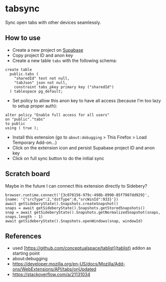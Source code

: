 # tabsync

Sync open tabs with other devices seamlessly.


## How to use
* Create a new project on [Supabase](https://supabase.com/)
* Copy project ID and anon key
* Create a new table `tabs` with the following schema:
```
create table
  public.tabs (
    "sharedId" text not null,
    "tabJson" json not null,
    constraint tabs_pkey primary key ("sharedId")
  ) tablespace pg_default;
```
* Set policy to allow this anon key to have all access (because I'm too lazy to setup proper auth):
```
alter policy "Enable full access for all users"
on "public"."tabs"
to public
using ( true );
```
* Install this extension (go to `about:debugging` > This Firefox > Load Temporary Add-on...)
* Click on the extension icon and persist Supabase project ID and anon key
* Click on full sync button to do the initial sync

## Scratch board
Maybe in the future I can connect this extension directly to Sidebery?
```
browser.runtime.connect('{3c078156-979c-498b-8990-85f7987dd929}', {name: '{"srcType":2,"dstType":0,"srcWinId":933}'})
await getSideberyState().Snapshots.createSnapshot()
snaps = await getSideberyState().Snapshots.getStoredSnapshots()
snap = await getSideberyState().Snapshots.getNormalizedSnapshot(snaps, snaps.length - 1)
await getSideberyState().Snapshots.openWindows(snap, windowId)
```

## References

- used [https://github.com/conceptualspace/tablist](tablist) addon as starting point
- about:debugging
- https://developer.mozilla.org/en-US/docs/Mozilla/Add-ons/WebExtensions/API/tabs/onUpdated
- https://stackoverflow.com/a/21131034
